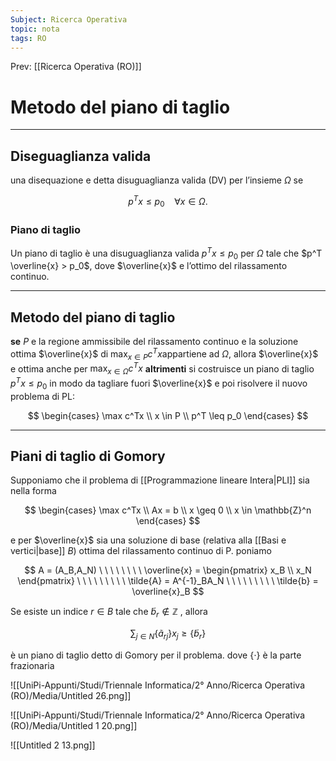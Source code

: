 ```yaml
---
Subject: Ricerca Operativa
topic: nota
tags: RO
---
```


Prev: [[Ricerca Operativa (RO)]]

# Metodo del piano di taglio
---

## Diseguaglianza valida

una disequazione e detta disuguaglianza valida (DV) per l’insieme $\Omega$ se

$$
p^T x \leq p_0 \ \ \ \
\forall x \in \Omega.
$$

### Piano di taglio

Un piano di taglio è una disuguaglianza valida  $p^T x \leq p_0$ per $\Omega$ tale che $p^T \overline{x} > p_0$, dove $\overline{x}$ e l’ottimo del rilassamento continuo.

---

## Metodo del piano di taglio

**se** $P$ e la regione ammissibile del rilassamento continuo e la soluzione ottima $\overline{x}$ di $\max_{x \in P}c^T x$appartiene ad $\Omega$, allora $\overline{x}$ e ottima anche per $\max_{x \in \Omega} c^T x$
**altrimenti** si costruisce un piano di taglio $p^T x \leq p_0$  in modo da tagliare fuori $\overline{x}$ e poi
risolvere il nuovo problema di PL:

$$
\begin{cases}
\max c^Tx \\
x \in P \\
p^T \leq p_0
\end{cases}
$$

---

## Piani di taglio di Gomory

Supponiamo che il problema di [[Programmazione lineare Intera|PLI]] sia nella forma

$$
\begin{cases}
\max c^Tx \\
Ax = b \\
x \geq 0 \\
x \in \mathbb{Z}^n
\end{cases}
$$

e per $\overline{x}$ sia una soluzione di base (relativa alla [[Basi e vertici|base]] $B$) ottima del rilassamento continuo di P. poniamo

$$
A = (A_B,A_N)
\ \ \ \ \ \ \ \
\overline{x} = \begin{pmatrix}
x_B \\
x_N
\end{pmatrix}
\ \ \ \ \ \ \ \ \
\tilde{A} = A^{-1}_BA_N
\ \ \ \ \ \ \ \ \
\tilde{b} = \overline{x}_B
$$

Se esiste un indice $r \in B$ tale che $\tilde{b}_r \not\in \mathbb{Z}$ , allora

$$
\sum_{j\in N}\{\tilde{a}_{rj}\}x_j \geq  \{\tilde{b}_r\}
$$

è un piano di taglio detto di Gomory per il problema. dove $\{ \cdot \}$ è la parte frazionaria

![[UniPi-Appunti/Studi/Triennale Informatica/2° Anno/Ricerca Operativa (RO)/Media/Untitled 26.png]]

![[UniPi-Appunti/Studi/Triennale Informatica/2° Anno/Ricerca Operativa (RO)/Media/Untitled 1 20.png]]

![[Untitled 2 13.png]]
